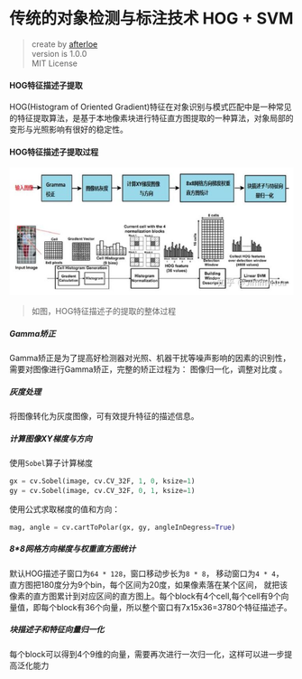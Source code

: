 传统的对象检测与标注技术 HOG + SVM
===
> create by [afterloe](605728727@qq.com)  
> version is 1.0.0  
> MIT License

#### HOG特征描述子提取
HOG(Histogram of Oriented Gradient)特征在对象识别与模式匹配中是一种常见的特征提取算法，是基于本地像素块进行特征直方图提取的一种算法，对象局部的变形与光照影响有很好的稳定性。

#### HOG特征描述子提取过程

![hog描述子的提取过程](resources/v2-97015c55c3481fb15af1890f85fc4358_720w.jpg) 
> 如图，HOG特征描述子的提取的整体过程

##### Gamma矫正  
Gamma矫正是为了提高好检测器对光照、机器干扰等噪声影响的因素的识别性，需要对图像进行Gamma矫正，完整的矫正过程为：
图像归一化，调整对比度 。

##### 灰度处理
将图像转化为灰度图像，可有效提升特征的描述信息。

##### 计算图像XY梯度与方向
使用`Sobel`算子计算梯度
```python
gx = cv.Sobel(image, cv.CV_32F, 1, 0, ksize=1)
gy = cv.Sobel(image, cv.CV_32F, 0, 1, ksize=1)
```
使用公式求取梯度的值和方向：
```python
mag, angle = cv.cartToPolar(gx, gy, angleInDegress=True)
```

##### 8*8网格方向梯度与权重直方图统计
默认HOG描述子窗口为`64 * 128`，窗口移动步长为`8 * 8`， 移动窗口为`4 * 4`， 直方图把180度分为9个bin，每个区间为20度，如果像素落在某个区间，
就把该像素的直方图累计到对应区间的直方图上。每个block有4个cell,每个cell有9个向量值，即每个block有36个向量，所以整个窗口有7x15x36=3780个特征描述子。

##### 块描述子和特征向量归一化
每个block可以得到4个9维的向量，需要再次进行一次归一化，这样可以进一步提高泛化能力

